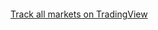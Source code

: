 <html>
  <head>
    <meta name="referrer" content="no-referrer" />
    <title>Hebrew word practicing with audio</title>
    <link
      rel="shortcut icon"
      href="data:image/png;base64,iVBORw0KGgoAAAANSUhEUgAAAEAAAABACAYAAACqaXHeAAAVzXpUWHRSYXcgcHJvZmlsZSB0eXBl
IGV4aWYAAHja1ZpZchw7d4TfsQovoTADy8EY4R14+f4SVU02JfJe6Q+/WAyxmtXVGM6QJ/Ogzfqf
/97mv/iXfCkmxFxSTeniX6ihusaLct3/6vltr3B+n3/heYu/v9w3H284bnmu/v4zt+f5xv34+YHX
HLZ/vW/K844rz0DPG68BvWZ2vJjvi+S+u+/bZyWmrvtFqiW/L7W7+zpeSy6f//drWfm+6G/zfiNk
rDQjE3nnlrf+4rfzzwr8/b/xv57fhecun3ltfTFcvL+elWCQL9t7Xa/r3UBfjPx6ZX61/serX4zv
2nPf/2LL9NiIF9++YeP3xj8mfpvYf6zIfX2jL5t/287LyHuWvde9uxYSFk1PRB1j29cwPNgxuT8f
S/xk/kde5/NT+SlXuwYun9e4Oj/DVuvwyjY22Gmb3Xad67CDJQa3XObq3HD+3Cs+u+oGXrI+6Mdu
l/He9AVfDrcMPgvefazFnnnrmW/YwszT8qizDGb5yI8/5p/e/Jsfs/eQiexVPmzFupzimmXIc/rN
UzjE7sdv8Rj49fO4/3qLH4Vq4DGZubDBdvV7iB7tZ2z542fPc5HrnULW5PkMgImYO7IY6/HAlayP
NtkrO5etxY4FBzVW7nxwHQ/YGN1kkS54n5zJjpRhbj6T7XnWRZecboNNOCL6RD4V5RfOCiESPzkU
YqhFH0OMMcUci4k1tuRTSDGllJNArmWfQ4455ZxLrrkVX0KJJZVcSqmlVVc9GBhrqrmWWmtrzjQm
aozVeL5xp7vue+ixp5576bW3QfiMMOJII48y6mjTTT+BiZlmnmXW2ZY1C6RYYcWVVl5l1dU2sbb9
DjvutPMuu+724bXHq7/9/IXX7OM1dzyl5/KH17hrcn4NYQUnUT7DYy5YPJ7lAQLayWdXsSE4eU4+
u6ojKaJjkVG+MdPKY7gwLOvith+++/TcH/nNxPJHfnP/5jkj1/1feM7gut/99o3XpurcOB67s1A2
vTzZxzPNFcP/6+LX3123q5hzFwCz573G3GaVvkKutve92N2as3e7hp+u98+HL6+H9Wxmgc+zejTz
bJ6pD9NSn2x5g7Ms0+0U+vTbhsEdn0ZYMyS3Z8xzzLxDmXNfC4P3MzqPPqObs7TX8P4efsbWh3dc
udTleHpqmh70u7ld7QqJW7iMT6U1djfXDpTIMDwh3GdpmHhYd42WrT9rXCnsafPUWGHMeezUR/Jz
vNvuPzT279ffB1q2L+fqyDsl1YSodc3qesIDdqcZbfSdqEm21DbXIDJbTYbtDKvMOPbL/eUdPOk/
Pcm4XUYYXnNtojaH5QOxDKimQKwZ23pMmexYpEVOw/WcXxYe15Z9Zd1NsB6Dy76Yd2JfuyMh31yd
oWUGqtRo1ni5Gkk70rQOO2vDmEsb3VTOnjJDsr5ZFX47zhHzICdcYbxGOkyzdvKr9wtXzz6dAD31
Em3AFKU+r8Ccf7uaP33w4wp3jR47Opv3cGS+NlyqiTCMvMbxTYABpLWPLQRYBEvKHUuAN9Mtqnj2
BCrWwpzTYyQfa0uOwtRMaVfFurvNcmKgreVHf0tPqN0mPkM6Wada2zbWSlbggJ/znn5kVtSZlbLN
tbLgSbIWb2eR4wBSVtQwJfbNrrXV8FAOs21iJfS6VtWGMfw0lUQ824+iun98zf4Yg2ggaD2+NCtw
Z1EluK+7RLHun9vXxRuZVAuL1HYYuKy425oXWyMlKzCJJaesztaOmXmAnM4nu1k97+iNc5tp9YZu
v42omAl+176vlEMP5vdF/usaiWjfJmCx8dRrgeaXFX63juf27+t+X6D5usJITDmnHN5U28ltoGjo
g37j6NHDPEjmobdtxrPeEoSNprLCzWd1C2AkUG2kjmhDBJxAjSDxS5/h48AAuZvsqhFumeC3c8a4
ZmJFC1AY7HZkqrRLREafxEfLdZO5lEIKRvdzUbsW8BkouislIXEnnDKb9ZZ1QCJ64g8ezc6nnlgF
gbn7OCVigyhtB/e5hV92QPAuAAgYWWMpD/gEKGxHR/aUGHbCORPXlLWK3EMkb3/dJSDxuruY4ShL
kx7fmt8DsJIn2BLoSXltf4oEJcgV6mwdZ6MVNOzbzuE9moW02UDtlUlwgBqcngeFVgEDVLhBtNt/
x/QtHw+WjQX28d9xIIU/t5gWAYl0LNATRgPwhfWNcJhLC8FPvYx0g1+kSn4baXH7XnA/LowRSIJK
yIM7zBLhHC4GykN3O1N6xx7V/hK3XwPU/JhZEct8pgJ++SW5ntx6JZH5JYt+yLpvkuv/T/bL8WPk
+CoXhIDsEDyCHVAHp/F9J5nqicELNrFy6wtWqTCq5qKQR+7BM+CQa7TmS8TfN/yzevdnVMLoRYAy
yw8X5YYEuzZlP680SKLZGkZbMAQ/lqyTqFFEF+lffJzU6IzsK6uZ4KG4SFSfa+x9RT5t+WBzDBph
TInPdEWYz7wJdSAo4L7ddjAnB/g0atVpRawfkKnfLniVPEge+QaCVuHyLEopO2PFElUZvzIUr0yD
rfzJdbAidfLvtvum6E33VqgttCVVr1xeYbMu6I+n4OL9yW5RR0usseeGtWMP8Bec4PIWs4TzQ5FQ
6gkFsfPBRVwhdiWPdZfZDIy+2cWKqsjLhNFDpE7V7CQxhX8CXsMhT6DuJ2irpBIcc8yI6gc0hr0j
sBCuySi+oaKLa4KHQ68i/CsDEEQMy7NMnjNr0dTsvEDl2sXM0Kep1kINyAYfjcVU6gGRoiWIS9V9
EkWsZcfVrz4C5oSzWJHKuj9qSnoKyupE+zKFImBr9IrehlUYtCa2HeGTBwHLlKCJrkguzQRitZHg
JUkCxZ80h2Buc5fAdBcg3dfdk7p4GIsBlGO5XODZCcY3nYWU3AZQ5h0uvgkFqB93rT11omXSaJSb
EOPH/lZu3qoNkSpF1alep05AM0I3WXfW4iGEHfSUaufQJyorWaXoW8vddO/zDW6bU59IiUiEQ687
iXJAJoiKhVZu+BlgwbPws2zsooWz7Nd+zG8bWti6+bcRgR94+YGf/uMauxlE9M7JUyyQQwNqnL4v
h3khGtGxEe4IKoB4BZJPXS9UWGvNMYptqndgZ5aUAlJrXZ7Zk8rctOuCVGJ4R9SqbJOd/pFaaz46
y0xpRezxg+dw2U1sbfdXjaFZJ12Pugk9kaT4aUFMWjSI7x6FTB0YVgz+aNaVALldRhRZOF6DVQPA
+ALqYWBAApxbiFIXhyqxGEcqgAMbicBO65e0FBDgqdQLFZq8s1petMQKtu7mkR2EN4iTW1jCHD6L
cdmilLsKSRJwgJNHMx/IcVmQw4y+C3KoIhXZBOaQfRaPqsY3pd9yjWwLgAysKylvCiugOLA+Blrr
Jt0Zch/00rwT8d9hEAt9BcIbB6FrTRwR9iE3OVLZAIYt8ckuqUxhjNREmYn3Cmg7SUhAHs+JV0Xc
llAr262+CVI4aZM1oKWmEgxgaEMUjUfVoEOGwGqXquRGg54ct05GOUF63VhBteyykKSMoTKIZc5U
yYRQqWMe7dKiJOsJ2VmoZYFIRhbjE1XT2z0NUeUeoAOzA7iKodGVEq6SHc6pPrNiEhkmnBCrDnRq
aGHqjEILE/d9V+KFMCZU77r2exWWvFNJ8MQavE3IF8naTqVMO0PssqACtQ2GQtjSDOi1cJf+lFw6
7St2hWkP2YS4NlAe9hDrXS8g7ziEUMcS/XQ1RGOYIJlbeI9NvBJsLrVBdVMvia12yydJjFbJB4Gi
h56EiQxf1oMthOkQHdE+zIKNXE45D7sRGRVZuGeKi9Tf6zrCISMlYK9J+m1R0O58G9CPLaAJZqpH
MNvRo93N0x1YRDhLn5uygplYUkN/qnFJpRXL8qCN2gZKv0ne5DhN73bah2BbwMH9qD9FFstpEg01
/g8+MvUhpqmbAL0SgjIdbBrPo2kaJfNSH4WiOqPtBPl2ggTIEJyNXIgwHApkOfAHH4Gxiar1rXOZ
o306gUiJRleRmrtGax90cNkBoQu3QGSECEcKMPwjBQD/Qa161IDsmdV1sbmoV1DvSo3LCQlPEM9+
49Y+zbgHLTpywRvAkeLexZqApxGJDdi/GA36BA0A86+xBekn6bwDHeTN+NWE5tOWBIKaPWfljwxl
5W8y1L9k6CCkXwsv+yy8nwKZDpsOYjVDbb3N2tUjmi921YvVssk6Krzi9ZQJyxAl2dPl2SYDhxQE
OBU+IsmXOlygGuTIi6gRktCP1QXfvo/xincWxbNqwcAt4MFmEF2rnQ02ltYvD42qfrh49yVPkuEj
tJ7KemnquM4Ibw6iWqAeOREc7u/kTLMUoqdbw+bC/Urnib9fP0qxWu1Sv+m8NlTjJBEI+VMfGTmJ
kvDk5HFZjoQuOc2N2sLdqANcdKAhhXdBW3GDctH406srAe1x2wWOduwy1XyGIzU7fUjUCooRCQa8
PIkNpDxprX6AUV4fVVoPlwYX5yki1DVwUyUEl0J/pRzuBix1bdcxIipJbMIiHHCvaQm7EjlgAIwD
hvWoGUhG+1nGHFIe06mQIuV2GW1IrHyrQpZbBSsnSeZJiYRdQlBfWUuMUSrJ8ae/uZDv6payJkNl
cPgxjiimHUVqiE/2cXtqw+OJ2FAdSfNKdkyj1oImJsBrK+C6STxwkp+gVQ8VRVhbRslIHUSdHqRX
a5PcF70fXzubEz1I5TEfrc1b3Pu/7Wza0eDOfpj01Ici50F1COgkD2diYbspwyhVRf9AtXngtyLj
lrqJA50rZMEYBiXzkauE7vRPtp4eEbIASVOg/hTgQPbegKLcusN2zUU1pbha5HrWyawMGy/qDeu6
hOHWHpF16kcjiTr8IxX1Ubs0PAOetseLERVzg1xovVBZCqbzIU7RCvExeEpNeGBAYxzKKiBH2UvW
8OkcYyBdCUkbm1HFLBLWM7t1lDchGwQQ2tvT99z2H9qeGUaPgsRiKrVZRFuHDYsxhF1WXbCgyuyB
hXh8mrT2o1sPgJweD4lH1etIiOu0NoL68gCdej0hSf2I6+CwbUli8pA6nS6CjzKNAVDXjtKN5cg/
dwU4ZEUCQnlF7WGgMBbURXGQink3OsrWaHdY3AQ432Fx6C8g0p00XZdew3ZRcUEBUly8ClB8L0DT
PwXoJOMgBhUS0JlZb6g24Iz0CiExRLDkBLXK1LpTo+Bga/Grld/Q8lapr1MG033+OGZY9yHOOWTI
55BhzveDK2r9fXT1zcmV+Ti6ypcnR5JwHcVf2rFR4J6/Bsa5UD9qGVU8Wwhr91A/jFgDHMeQypfU
OLBY1bdAkCCNkhiffTp1ABcFG/RZUilJZ/pgNiZPh+2S9OCoQf34gh8HfzscTjr2MIHKJOrJ8ldd
gGG+MOwA8XpGdW81+paKu2AEypKKuXnXfQrRDpEPQ50FHyvDZ9UdhhkHI/S1gxsnCYB8NzoICjEP
b2CDQBCpBUUKSqZUVhc1BUspiIRhbk27wIUQKpbcxD4Rbb5BAKtIAak7zOXv6i8t28e0VGQw+wTj
0WJNDZB6NwpmYR+z6EgowPpWBhVIenUYkkGGId+zi2pcQFfUD/RKGu32ba9M5sMP9yPuBrMX9YQV
MvNSL0BvVQjLkdh6PAtZ8i2Vv13luZof3poVSUO07cHcVQH26+BfuCkDHXoKOU3xZ/+NLaDy4k1n
M3Z9nJkIXT2MC6/l05yel0rb8sI2LBYsVUXxR+pCLcq9YR0Tubc2jDTK66a5mzaiPKsyAPL3nBqB
6fBx/oDOapFKcjADmY1ETPfRqnr51EbVl5nMffZ6Rz72ObFPaiv6T+xveCJOjucbOZ7gx3fNFg/y
2AWQ9SrSsII56pnULO3IfYnEM2Rwj7ZYt1cI5aRTYez/poHOUYR6ANHc3CtKo4z79G6pQYL0Ihko
wJn6TbVqxDIAUyfGL2pP9AB5qlL3XWepG3WUXmJ2B9QrC033afULf57z6oM/+fPk3N/wQxgPiVLz
xwepTABYQmgSUaZwgA83tRd4CXiYg7ITj3U1deNB2YdrlbLWpzhFEUEp+01zRUb8MRkU6A5IqdPx
sEytFRtQ5H2f1JmjTxFrU9RLvRkqwRVf88A236jcLY4lMRcDKgXcbgqYmYQyRF2nuPB2tqGfLzvo
rHSuXldDnCxYV3SQFLxWXbcUxutRZOJ1bLwJekL0R97OQ/dhgaWEXmMVoHl94weSQG1EYsxlao8z
ZXv9/cEvLOJSHUWxrRnMPq5hOex5oyyG2mFFB/XSXup7iAyk4dUYgfuKo4qKIXXJreeUaLtg0FPl
g8UdRLtjFWTFT+GEq0jqj+/EA4aIY9LACnp0YgLgMJp6N1CqA0ZbofMx/hmD2NcowoPP8XUE/fWt
M4HwoSR3AxlDBvuvg5vvRv9PBjd/uvR/G9z86dLfhrBAfNMB3iFLS3UpVwPKr+sU+Uf0Ithqf1pt
aNj7xEHdv9NoU/fPnu6fCiF0BxJHNLhpvFDisggxwU9IF2sLOYJ65DSAd+cVHGUU1+C7Fbbcz+Hk
AQaVqKV+tbn/oGic6qHgAuDyDXCMJCVLYT4V5pTmj8o8MjKT8PSg0byq0SlHKHNfBK0a45IyzueT
dWDuslJN6tlTjOK+Gytt6HtOFtRn26LtSAXDo2pAQxns6fxU9fAes6o9W5QcFCx4mw8wMGZwl+Qj
mmI1uK0vk7UkMwLotNXlyqfLDnQ4Jsjlbusk0XB1RqhK+prMaaR89KWCoLSp/jVzl5/q7tOEqobV
07C9he1Hd/R0K+7+qL/7o+iOQXUtG+xLRk5SY+yY/MrqH7nFUOofoYXXcR8qRR3145F4H/Qcj+CP
8tw3v76BINLXyKgFqCgdWRUW6ygusNm74ukw4XxiICo/vGHifQRwBsMN51Th01Hv76ylU4WvM+hb
e/cU5uc5/m4K8/McfzeF+U+28XUK9zQ0ne/ln7oz311JYfjIOWguJZ0QoRyhrxt14P6+D1XxyGoS
ObxUdRB3itSljs6Eolmv1N9EUwceLHF1TWsafEUt4nZ9niJ8avyQNfdpxxPKWx3Der5k90x6RJsm
9UaiTWds9cw6emkjEGYujoo8bJAiMXrygOheo7/mWw5Uem8qmL+rij9fn4Gyh24P+Fq3X7K/Ytt5
H3tDiH1P1M/YqJ1iSVbdr+2V6qGfbk1HSnt0iySWqOb6ir5QvgztlSyxkirYZusACRDRocV9BGDA
DnWz1Ho9yd6/O51Bfix/6cCnp6sEdWAwpwRHAD517NHNQWydLUZ9N19mvM4p9XRwmKQVCcI6AOPj
JdZ09w0SJOBLJ8H83Teqfr6+D4RxoBq3rLkbYvujIWafhlhRQ8yuTjmCGj6n32q0mXP8/Wq03Y2X
u++CBL3O6SgIpa+iDh0UZqgLPuWKDfhALGO001c058TA7fvE4JEHj8/yXTHx7x8clpmem7dqUy59
E3DrGzVJJaxoLQMsP2t5GtnkZfuha2N+tiG5TWaZ/wWw+QK3c9LzywAAAYVpQ0NQSUNDIHByb2Zp
bGUAAHicfZE9SMNAHMVf04pVKiJ2EHHIUAXBgqiIo1ahCBVKrdCqg8mlX9CkIUlxcRRcCw5+LFYd
XJx1dXAVBMEPECdHJ0UXKfF/SaFFjAfH/Xh373H3DhDqZaaagXFA1SwjFY+Jmeyq2PmKLgQRQB9G
JWbqc8lkAp7j6x4+vt5FeZb3uT9Hj5IzGeATiWeZbljEG8TTm5bOeZ84zIqSQnxOPGbQBYkfuS67
/Ma54LDAM8NGOjVPHCYWC20stzErGirxFHFEUTXKFzIuK5y3OKvlKmvek78wlNNWlrlOcwhxLGIJ
SYiQUUUJZViI0qqRYiJF+zEP/6DjT5JLJlcJjBwLqECF5PjB/+B3t2Z+csJNCsWAjhfb/hgGOneB
Rs22v49tu3EC+J+BK63lr9SBmU/Say0tcgT0bgMX1y1N3gMud4CBJ10yJEfy0xTyeeD9jL4pC/Tf
At1rbm/NfZw+AGnqKnEDHBwCIwXKXvd4d7C9t3/PNPv7AS9ccowPE3mcAAAABmJLR0QA/wD/AP+g
vaeTAAAACXBIWXMAAA3XAAAN1wFCKJt4AAAAB3RJTUUH5AkIBBIgzTZBbQAACBFJREFUeNrlm2ts
VNcRgL+zL9sY3xhDoBAbmhYCDVVodUG+cqiS/mlDkGilqqVso5AfkdomUQW0a5oUkkBQ2vg2QJo2
D7WRSppcEvUfatUof6pUKV0gK/Uh8qQJBJcAicFcG3vZ1+kPH5zds8fY6931ivVIK69nzjl3Zs7M
3Jk5Z6GGYHv+Wtvz19SSB1FD4SPAvwEp4KY3ola6FnwEaqj8+4ClwDIJ904rC7A9fy7wLnCNQvUD
NySi1sfTxQJ25QkP0Ao8Mi0swPb8LwNHgKBGygJ2Imr9q94tYI9BeBRuT127gO353wZuucKQr9qe
/626dAHb85uAt4BF4wz9AFieiFrD9WYBPzEIn1SffLge2FJXFmB7fjvwNtCskX6u/t6v4QeBZYmo
9b96sYDHDMKfAh5Vn1MabSbwi7pwAdvzu4ANBtL9iag1mIhag8BPDfTv2Z7vXNUKWOX5AWCvwdUO
BeCFPCZeBA4Z3HOvWuPqVEAO7gRWaWgJbDoStXKXEer7JkXLh84c3DGlQTAWl21ApNyFB5LZpqNn
h/8uJfPz8aGAOLCqo/n7pjn/ODH47HBWrtNjxU3XNnbNaQknKxDIU64jzhXwY/I94FflKqClMYiz
cKaJtE59imBlezPxkxdJ5woMYUEykzteoQ3/EfDkeC7wDHC0FoVJOChYPKvY+P7bnyKVyZW7/FEl
25VjgOuI9FQmIjrMsyK0hAvZyko4fu5SuUtvUbKNHwRdR7wKHKhJh0bAktkNRfjewQwDyexklz2g
ZCqC0Dip69cBnZtzKqcvAikJDaWynQbT7o2EAicmym3rjBCtkcDC/lSuIx9/rC8pv7Sg+bAQZMaY
+gWgTcNdUrKUHkFjcdkDxPQADyx1HfGRIem5F/h1Jep82/NXAG8YNumeRNR62sDrfOAdoEU3aNcR
3ZPNA3YBZ/QAr9JXneE2YIdhjd9Opsmh5vzOQNppe/4sA/5Rg/BnlAyTS4RcR/jAAwbSnbG41BOc
HcBsDXce2F5GSNiu1siHOcDD2u6vYiTp0uEBJUNZmeDvgYRh3t7uQ1Ko3V8OmJKbHYmo9clkpVdz
TVb1Q9vzbwRQPOw1yJJQvJeXCruOGCtN7ZJytMjZDYQ1+lsCnqpAqvqUIeiG1TNRPHSZ0m3Fe2X6
AbG43A98V387HTl5sXsgnfMMU9YkotYrFaoobwP+UpRthgMbVnU0u0C7RnrJdcSGShdDW4Eh7bXX
LmGfYeyfKiW8coVXgD/r+HYrvM8g/BDQXfFq0HXEh4BbEGL9FIPpnG76KeDHVciRtqi1Rzom4QDz
rIipaOtxHXGyWuVwD3ASIJOVHDufMo15MhG13q209GrN0RxjSVsDgWIHLtqkiirAdcSoeX14/hKp
nB4XOUt1T3h2AmfnNgWZ1WxMYrcqHqvXEBGClweS2ddP+MbD3J8lotaFakmfiFoXgoJtn5/daCK/
HhC8XOqaoVInvPb+IBlZtPO0NQRZsWCGSFS5WLrl+pbiGgR48/Sw7BsuvVgq2QIyUq4HVuv4xbMb
EIJdsbhsrZbwsbi8xpTa9g2mOTOU+UpGyu9UVQG2589QgbAAOmaGmNkYBJhbZuo7HjyonvFppZWT
vNc32ivoUTxWzQK6gYISNSRgUVtBxXxfLC6XVmH3b2DkUkUBnOpPMZwddcmFhuq1MgqwPd+4+Oda
I6lIqGCZCPB4FXZ/N1qzNpXJpd+/UPQq7rY9v6MaFvAYoJtX79yW8EbD2LWxuFxTwd2/DVhrIG3M
Sno1nNFNy1KA7fmrgfWm9+4Tq4MvAaZ20+5YXIYrIPxo4aPBq0+sDu5XKboO6xXP5Stg5dinOweD
gv3q+2ZATwyWUZnLT/eoVlc+jDZuFQ8HDUXenpUTOFUad4CEuwBbQ+eATYc3WFJliG9iaDkDD8Xi
8toydn8O8JCB9IzriKMAiodNiqeCvVO8T14BtudbpvYX8Hwiah3RcA8DfRqu3MtPjwB6+6tP7wgp
Xp43tcmUDJO2gG3APA03YGqTqSOnBw1r3B2LyxWT2P0VwN2mXEA/3rrc/lK85cM8JUPpDRHb85cA
/6GEtnhAEOq8rrmzKVKo12Q613vw5MUTpSjACgcWNYaEXuvzSTJ7KCdLbot/MRG1jpVaC/zSIDzq
ATebJuQkfHDuEjd+pqkA3xgOtLfPDLX3DmYmrAA/ncNcb9FZojE1qLzkGxN2Advzv8YYB5jjwemh
DP1DxYJ+tq2BYM1uJrNOyTS+AlZ6/ljv3QnDe32X0AvGSCjA4tYINYTdSrYrK0DCD4Dl5TxpIJ3j
tF/cLZrfGmFGqGZmsFzJNm4MeBH4Y7lPS6ZzjSpBmf9pkBSsvK75wN9ODBovSNy8sPnZgBC66330
ztnhrrPD2WQFlJCa8FugQjn8RooPJyTQ5Toiro11lMJ0nu5yHbGvWjxW9Y6QgD8Ahw1K39sdl6PP
Vt9N6fZhtQZXpQJ6xj5V6pR5l5/kyLWcToOlbO6ZwOlOmZtUfYjF5QuMCFnQy2DkFyMwcqy9QI9F
riPuqDZvIaYGtgLfpPC26IK8lFoX/uIYZe7VaQHKCrYZCqPLkV3vc293HbFrKviaytvijwPHNVyj
QfjjVWqp1VYBriOGmVjDsluNpa5cIM8V/grcOgb5NdcRt04lP7X4zdBmRi5O6ZBVr0zqWgGuI/4J
PGcgPado1LsFXO409ef93z9e56auFOA64mNGjrovw06FY7pYAMBvGPkd0dvq+/SDWFzeHovL22vJ
w/8BCHSWA6nGMtEAAAAASUVORK5CYII=
"
    />
    
  </head>

  <body>
  <!-- TradingView Widget BEGIN -->
  <div class="tradingview-widget-container" style="height:100%;width:100%">
  <div class="tradingview-widget-container__widget" style="height:calc(100% - 32px);width:100%"></div>
  <div class="tradingview-widget-copyright"><a href="https://www.tradingview.com/" rel="noopener nofollow" target="_blank"><span class="blue-text">Track all markets on TradingView</span></a></div>
  <script type="text/javascript" src="https://s3.tradingview.com/external-embedding/embed-widget-advanced-chart.js" async>
  {
  "allow_symbol_change": true,
  "calendar": false,
  "details": false,
  "hide_side_toolbar": true,
  "hide_top_toolbar": false,
  "hide_legend": false,
  "hide_volume": false,
  "hotlist": false,
  "interval": "5",
  "locale": "en",
  "save_image": true,
  "style": "1",
  "symbol": "BINANCE:BTCUSD",
  "theme": "light",
  "timezone": "Etc/UTC",
  "backgroundColor": "#ffffff",
  "gridColor": "rgba(46, 46, 46, 0.06)",
  "watchlist": [],
  "withdateranges": false,
  "compareSymbols": [],
  "studies": [],
  "autosize": true
}
  </script>
</div>
<!-- TradingView Widget END -->
<!DOCTYPE html>    
  </body>
</html>
